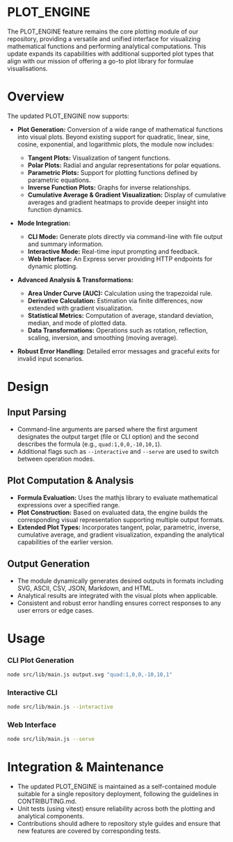 # PLOT_ENGINE

The PLOT_ENGINE feature remains the core plotting module of our repository, providing a versatile and unified interface for visualizing mathematical functions and performing analytical computations. This update expands its capabilities with additional supported plot types that align with our mission of offering a go-to plot library for formulae visualisations.

# Overview

The updated PLOT_ENGINE now supports:

- **Plot Generation:** Conversion of a wide range of mathematical functions into visual plots. Beyond existing support for quadratic, linear, sine, cosine, exponential, and logarithmic plots, the module now includes:
  - **Tangent Plots:** Visualization of tangent functions.
  - **Polar Plots:** Radial and angular representations for polar equations.
  - **Parametric Plots:** Support for plotting functions defined by parametric equations.
  - **Inverse Function Plots:** Graphs for inverse relationships.
  - **Cumulative Average & Gradient Visualization:** Display of cumulative averages and gradient heatmaps to provide deeper insight into function dynamics.

- **Mode Integration:**
  - **CLI Mode:** Generate plots directly via command-line with file output and summary information.
  - **Interactive Mode:** Real-time input prompting and feedback.
  - **Web Interface:** An Express server providing HTTP endpoints for dynamic plotting.

- **Advanced Analysis & Transformations:**
  - **Area Under Curve (AUC):** Calculation using the trapezoidal rule.
  - **Derivative Calculation:** Estimation via finite differences, now extended with gradient visualization.
  - **Statistical Metrics:** Computation of average, standard deviation, median, and mode of plotted data.
  - **Data Transformations:** Operations such as rotation, reflection, scaling, inversion, and smoothing (moving average).

- **Robust Error Handling:** Detailed error messages and graceful exits for invalid input scenarios.

# Design

## Input Parsing

- Command-line arguments are parsed where the first argument designates the output target (file or CLI option) and the second describes the formula (e.g., `quad:1,0,0,-10,10,1`).
- Additional flags such as `--interactive` and `--serve` are used to switch between operation modes.

## Plot Computation & Analysis

- **Formula Evaluation:** Uses the mathjs library to evaluate mathematical expressions over a specified range.
- **Plot Construction:** Based on evaluated data, the engine builds the corresponding visual representation supporting multiple output formats.
- **Extended Plot Types:** Incorporates tangent, polar, parametric, inverse, cumulative average, and gradient visualization, expanding the analytical capabilities of the earlier version.

## Output Generation

- The module dynamically generates desired outputs in formats including SVG, ASCII, CSV, JSON, Markdown, and HTML.
- Analytical results are integrated with the visual plots when applicable.
- Consistent and robust error handling ensures correct responses to any user errors or edge cases.

# Usage

### CLI Plot Generation

```bash
node src/lib/main.js output.svg "quad:1,0,0,-10,10,1"
```

### Interactive CLI

```bash
node src/lib/main.js --interactive
```

### Web Interface

```bash
node src/lib/main.js --serve
```

# Integration & Maintenance

- The updated PLOT_ENGINE is maintained as a self-contained module suitable for a single repository deployment, following the guidelines in CONTRIBUTING.md.
- Unit tests (using vitest) ensure reliability across both the plotting and analytical components.
- Contributions should adhere to repository style guides and ensure that new features are covered by corresponding tests.
